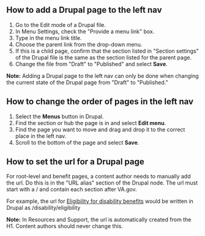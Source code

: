 ## How to add a Drupal page to the left nav

1. Go to the Edit mode of a Drupal file. 
2. In Menu Settings, check the "Provide a menu link" box.
3. Type in the menu link title.
4. Choose the parent link from the drop-down menu. 
5. If this is a child page, confirm that the section listed in "Section settings" of the Drupal file is the same as the section listed for the parent page.
6. Change the file from "Draft" to "Published" and select **Save**.

**Note:** Adding a Drupal page to the left nav can only be done when changing the current state of the Drupal page from "Draft" to "Published."

## How to change the order of pages in the left nav
1. Select the **Menus** button in Drupal.
2. Find the section or hub the page is in and select **Edit menu**.
3. Find the page you want to move and drag and drop it to the correct place in the left nav.
4. Scroll to the bottom of the page and select **Save**.
 

## How to set the url for a Drupal page

For root-level and benefit pages, a content author needs to manually add the url. Do this is in the "URL alias" section of the Drupal node. 
The url must start with a / and contain each section after VA.gov. 

For example, the url for [Eligibility for disability benefits](https://www.va.gov/disability/eligibility/) would be written in Drupal as /disability/eligibility

**Note:** In Resources and Support, the url is automatically created from the H1. Content authors should never change this.
